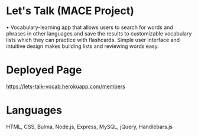 # Let's Talk (MACE Project)
•	Vocabulary-learning app that allows users to search for words and phrases in other languages and save the results to customizable vocabulary lists which they can practice with flashcards. Simple user interface and intuitive design makes building lists and reviewing words easy.


# Deployed Page
https://lets-talk-vocab.herokuapp.com/members


# Languages
HTML, CSS, Bulma, Node.js, Express, MySQL, jQuery, Handlebars.js
